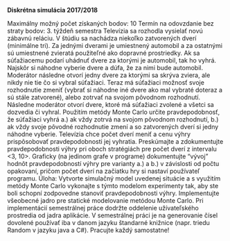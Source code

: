 **Diskrétna simulácia 2017/2018**

Maximálny možný počet získaných bodov: 10
Termín na odovzdanie bez straty bodov: 3. týždeň semestra
Televízia sa rozhodla vysielať novú zábavnú reláciu. V štúdiu sa nachádza niekoľko zatvorených dverí
(minimálne tri). Za jednými dverami je umiestnený automobil a za ostatnými sú umiestnené zvieratá
použiteľné ako dopravné prostriedky. Ak sa súťažiacemu podarí uhádnuť dvere za ktorými je automobil, tak
ho vyhrá. Najskôr si náhodne vyberie dvere a dúfa, že za nimi bude automobil. Moderátor následne otvorí
jedny dvere za ktorými sa skrýva zviera, ale nikdy nie tie čo si vybral súťažiaci. Teraz má súťažiaci možnosť
svoje rozhodnutie zmeniť (vybrať si náhodne iné dvere ako mal vybraté doteraz a sú stále zatvorené), alebo
zotrvať na svojom pôvodnom rozhodnutí. Následne moderátor otvorí dvere, ktoré má súťažiaci zvolené
a všetci sa dozvedia či vyhral.
Použitím metódy Monte Carlo určite pravdepodobnosť, že súťažiaci vyhrá
a.) ak vždy zotrvá na svojom pôvodnom rozhodnutí,
b.) ak vždy svoje pôvodné rozhodnutie zmení a so zatvorených dverí si jedny náhodne vyberie.
Televízia chce počet dverí meniť a cenu výhry prispôsobovať pravdepodobnosti jej vyhratia. Preskúmajte
a zdokumentujte pravdepodobnosti výhry pri oboch stratégiách pre počet dverí z intervalu <3, 10>.
Graficky (na jedinom grafe v programe) dokumentujte “vývoj” hodnôt pravdepodobností výhry pre varianty
a.) a b.) v závislosti od počtu opakovaní, pričom počet dverí na začiatku hry si nastaví používateľ programu.
Úloha:
Vytvorte simulačný model uvedenej situácie a s využitím metódy Monte Carlo vykonajte s týmto modelom
experimenty tak, aby ste boli schopní zodpovedne stanoviť pravdepodobnosti výhry.
Implementujte všeobecné jadro pre statické modelovanie metódou Monte Carlo. Pri implementácií
semestrálnej práce dodržte oddelenie užívateľského prostredia od jadra aplikácie. V semestrálnej práci je na
generovanie čísel dovolené používať iba v danom jazyku štandarné knižnice (napr. triedu Random v jazyku
java a C#). Pracujte každý samostatne!